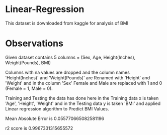# Linear-Regression
This dataset is downloaded from kaggle for analysis of BMI
# Observations
Given dataset contains 5 columns = (Sex, Age, Height(Inches), Weight(Pounds), BMI)

Columns with na values are dropped and the column names 'Height(Inches)' and 'Weight(Pounds)' are Renamed with 'Height' and 'Weight' and in the column 'Sex' Female and Male are replaced with 1 and 0
(Female = 1, Male = 0).

Training and Testing the data has done here in the Training data x is taken 'Age', 'Height', 'Weight' and in the Testing data y is taken 'BMI' and applied Linear regression algorithm to Predict BMI Values.

Mean Absolute Error is 0.055770665082581196

r2 score is 0.9967331315655572
